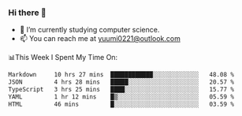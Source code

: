 ### Hi there 👋

- 📕 I’m currently studying computer science.
- 📫 You can reach me at yuumi0221@outlook.com


📊This Week I Spent My Time On:
<!--START_SECTION:waka-->

```txt
Markdown     10 hrs 27 mins  ████████████░░░░░░░░░░░░░   48.08 %
JSON         4 hrs 28 mins   █████░░░░░░░░░░░░░░░░░░░░   20.57 %
TypeScript   3 hrs 25 mins   ████░░░░░░░░░░░░░░░░░░░░░   15.77 %
YAML         1 hr 12 mins    █▒░░░░░░░░░░░░░░░░░░░░░░░   05.59 %
HTML         46 mins         █░░░░░░░░░░░░░░░░░░░░░░░░   03.59 %
```

<!--END_SECTION:waka-->

<!--
**Yuumi0221/Yuumi0221** is a ✨ _special_ ✨ repository because its `README.md` (this file) appears on your GitHub profile.

Here are some ideas to get you started:

- 🔭 I’m currently working on ...
- 🌱 I’m currently learning ...
- 👯 I’m looking to collaborate on ...
- 🤔 I’m looking for help with ...
- 💬 Ask me about ...
- 📫 How to reach me: ...
- 😄 Pronouns: ...
- ⚡ Fun fact: ...
-->
